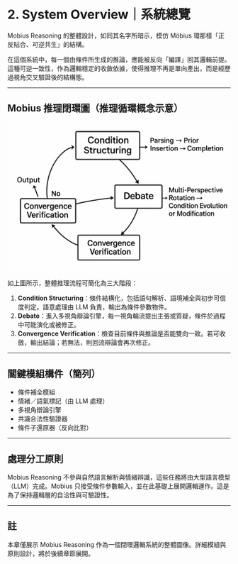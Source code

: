 # 2. System Overview｜系統總覽

Mobius Reasoning 的整體設計，如同其名字所暗示，模仿 Möbius 環那樣「正反貼合、可逆共生」的結構。

在這個系統中，每一個由條件所生成的推論，應能被反向「編譯」回其邏輯前提。這種可逆一致性，作為邏輯穩定的收斂依據，使得推理不再是單向產出，而是經歷過視角交叉驗證後的結構態。

---

##  Mobius 推理閉環圖（推理循環概念示意）

![Mobius Flowchart](mobius_flowchart.png)

如上圖所示，整體推理流程可簡化為三大階段：

1. **Condition Structuring**：條件結構化，包括語句解析、語境補全與初步可信度判定。語意處理由 LLM 負責，輸出為條件參數物件。
2. **Debate**：進入多視角辯論引擎，每一視角輪流提出主張或質疑，條件於過程中可能演化或被修正。
3. **Convergence Verification**：檢查目前條件與推論是否能雙向一致。若可收斂，輸出結論；若無法，則回流辯論會再次修正。

---

##  關鍵模組構件（簡列）

- 條件補全模組
- 情緒／語氣標記（由 LLM 處理）
- 多視角辯論引擎
- 共識合法性驗證器
- 條件子還原器（反向比對）

---

##  處理分工原則

Mobius Reasoning 不參與自然語言解析與情緒辨識，這些任務將由大型語言模型（LLM）完成。Mobius 只接受條件參數輸入，並在此基礎上展開邏輯運作。這是為了保持邏輯層的自洽性與可驗證性。

---

##  註

本章僅展示 Mobius Reasoning 作為一個閉環邏輯系統的整體圖像。詳細模組與原則設計，將於後續章節展開。
